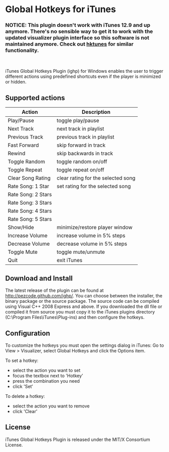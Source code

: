 # Global Hotkeys for iTunes

### **NOTICE: This plugin doesn't work with iTunes 12.9 and up anymore.** There's no sensible way to get it to work with the updated visualizer plugin interface so this software is not maintained anymore. Check out [hktunes](https://code.google.com/archive/p/hktunes/) for similar functionality.

<br />

iTunes Global Hotkeys Plugin (ighp) for Windows enables the user to trigger 
different actions using predefined shortcuts even if the player is minimized 
or hidden.

## Supported actions

| Action              | Description                        |
| ------------------- |------------------------------------|
| Play/Pause          | toggle play/pause                  |
| Next Track          | next track in playlist             |
| Previous Track      | previous track in playlist         |
| Fast Forward        | skip forward in track              |
| Rewind              | skip backwards in track            |
| Toggle Random       | toggle random on/off               |
| Toggle Repeat       | toggle repeat on/off               |
| Clear Song Rating   | clear rating for the selected song |
| Rate Song: 1 Star   | set rating for the selected song   |
| Rate Song: 2 Stars  |                                    |
| Rate Song: 3 Stars  |                                    |
| Rate Song: 4 Stars  |                                    |
| Rate Song: 5 Stars  |                                    |
| Show/Hide           | minimize/restore player window     |
| Increase Volume     | increase volume in 5% steps        |
| Decrease Volume     | decrease volume in 5% steps        |
| Toggle Mute         | toggle mute/unmute                 |
| Quit                | exit iTunes                        |

## Download and Install

The latest release of the plugin can be found at http://pezcode.github.com/ighp/.
You can choose between the installer, the binary package or the source package.
The source code can be compiled using Visual C++ 2008 Express and above. If you
downloaded the dll file or compiled it from source you must copy it to the iTunes
plugins directory (C:\Program Files\iTunes\Plug-ins) and then configure the hotkeys.

## Configuration

To customize the hotkeys you must open the settings dialog in iTunes:
Go to View > Visualizer, select Global Hotkeys and click the Options item.

To set a hotkey:
 - select the action you want to set
 - focus the textbox next to 'Hotkey'
 - press the combination you need
 - click 'Set'

To delete a hotkey:
 - select the action you want to remove
 - click 'Clear'

## License

iTunes Global Hotkeys Plugin is released under the MIT/X Consortium License.
